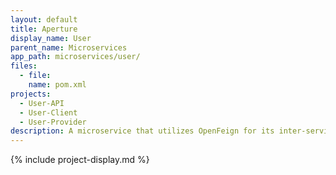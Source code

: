 ```yaml
---
layout: default
title: Aperture
display_name: User
parent_name: Microservices
app_path: microservices/user/
files:
  - file:
    name: pom.xml
projects:
  - User-API
  - User-Client
  - User-Provider
description: A microservice that utilizes OpenFeign for its inter-service communication. 
---
```

{% include project-display.md %}